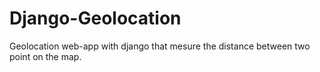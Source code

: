 # Django-Geolocation
Geolocation web-app with django that mesure the distance between two point on the map.
